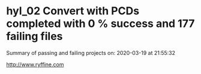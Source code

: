 # hyl_02 Convert with PCDs completed with 0 % success and 177 failing files

Summary of passing and failing projects on: 2020-03-19 at 21:55:32

http://www.ryffine.com
